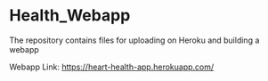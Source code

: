 # Health_Webapp
The repository contains files for uploading on Heroku and building a webapp

Webapp Link: https://heart-health-app.herokuapp.com/
